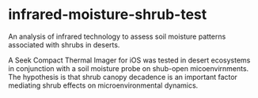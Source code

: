 # infrared-moisture-shrub-test
An analysis of infrared technology to assess soil moisture patterns associated with shrubs in deserts.

A Seek Compact Thermal Imager for iOS was tested in desert ecosystems in conjunction with a soil moisture probe on shub-open micoenvirnments. The hypothesis is that shrub canopy decadence is an important factor mediating shrub effects on microenvironmental dynamics.
